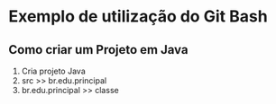# Exemplo de utilização do Git Bash

## Como criar um Projeto em Java

1. Cria projeto Java
2. src >> br.edu.principal
3. br.edu.principal >> classe